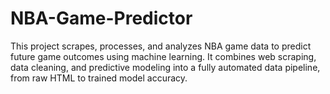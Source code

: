 # NBA-Game-Predictor
This project scrapes, processes, and analyzes NBA game data to predict future game outcomes using machine learning. It combines web scraping, data cleaning, and predictive modeling into a fully automated data pipeline, from raw HTML to trained model accuracy.

